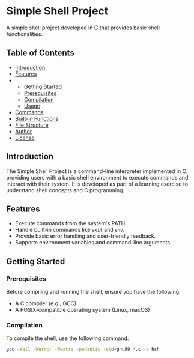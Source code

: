 # Simple Shell Project

A simple shell project developed in C that provides basic shell functionalities.

## Table of Contents

- [Introduction](#introduction)
- [Features](#features)
- - [Getting Started](#getting-started)
  - [Prerequisites](#prerequisites)
  - [Compilation](#compilation)
  - [Usage](#usage)
- [Commands](#commands)
- [Built-in Functions](#built-in-functions)
- [File Structure](#file-structure)
- [Author](#author)
- [License](#license)

## Introduction

The Simple Shell Project is a command-line interpreter implemented in C, providing users with a basic shell environment to execute commands and interact with their system. It is developed as part of a learning exercise to understand shell concepts and C programming.

## Features

- Execute commands from the system's PATH.
- Handle built-in commands like `exit` and `env`.
- Provide basic error handling and user-friendly feedback.
- Supports environment variables and command-line arguments.

## Getting Started

### Prerequisites

Before compiling and running the shell, ensure you have the following:

- A C compiler (e.g., GCC)
- A POSIX-compatible operating system (Linux, macOS)

### Compilation

To compile the shell, use the following command:

```bash
gcc -Wall -Werror -Wextra -pedantic -std=gnu89 *.c -o hsh
